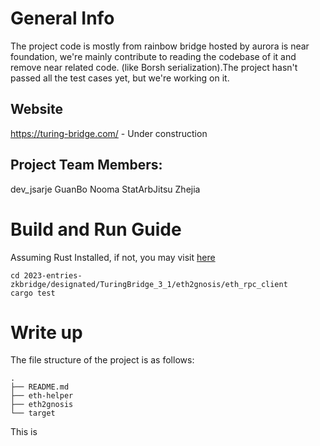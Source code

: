 # General Info

The project code is mostly from rainbow bridge hosted by aurora is near foundation, we're mainly contribute to reading the codebase of it and remove near related code. (like Borsh serialization).The project hasn't passed all the test cases yet, but we're working on it.

## Website

https://turing-bridge.com/ - Under construction

## Project Team Members:

dev_jsarje
GuanBo
Nooma
StatArbJitsu
Zhejia

# Build and Run Guide

Assuming Rust Installed, if not, you may visit [here](https://www.rust-lang.org/tools/install)

```
cd 2023-entries-zkbridge/designated/TuringBridge_3_1/eth2gnosis/eth_rpc_client
cargo test
```

# Write up

The file structure of the project is as follows:

```
.
├── README.md
├── eth-helper
├── eth2gnosis
└── target
```

This is
